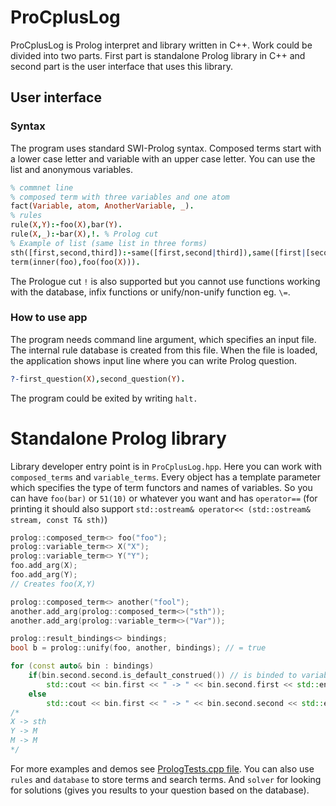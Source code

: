 # ProCplusLog
ProCplusLog is Prolog interpret and library written in C++. Work could be divided into two parts. First part is standalone Prolog library in C++ and second part is the user interface that uses this library. 

## User interface
### Syntax
The program uses standard SWI-Prolog syntax. Composed terms start with a lower case letter and variable with an upper case letter. You can use the list and anonymous variables.

~~~Prolog
% commnet line
% composed term with three variables and one atom
fact(Variable, atom, AnotherVariable, _).
% rules
rule(X,Y):-foo(X),bar(Y).
rule(X,_):-bar(X),!. % Prolog cut
% Example of list (same list in three forms)
sth([first,second,third]):-same([first,second|third]),same([first|[second|[third|[]]]]).
term(inner(foo),foo(foo(X))).
~~~

The Prologue cut `!` is also supported but you cannot use functions working with the database, infix functions or unify/non-unify function eg. `\=`.

### How to use app
The program needs command line argument, which specifies an input file. The internal rule database is created from this file. When the file is loaded, the application shows input line where you can write Prolog question.

~~~Prolog
?-first_question(X),second_question(Y).
~~~

The program could be exited by writing `halt.`

# Standalone Prolog library
Library developer entry point is in `ProCplusLog.hpp`. Here you can work with `composed_terms` and `variable_terms`. Every object has a template parameter which specifies the type of term functors and names of variables. So you can have `foo(bar)` or `51(10)` or whatever you want and has `operator==` (for printing it should also support `std::ostream& operator<< (std::ostream& stream, const T& sth)`)

~~~C++
prolog::composed_term<> foo("foo");
prolog::variable_term<> X("X");
prolog::variable_term<> Y("Y");
foo.add_arg(X);
foo.add_arg(Y);
// Creates foo(X,Y)

prolog::composed_term<> another("fool");
another.add_arg(prolog::composed_term<>("sth"));
another.add_arg(prolog::variable_term<>("Var"));

prolog::result_bindings<> bindings;
bool b = prolog::unify(foo, another, bindings); // = true

for (const auto& bin : bindings)
    if(bin.second.second.is_default_construed()) // is binded to variable? (or term)
        std::cout << bin.first << " -> " << bin.second.first << std::endl; // Prints binded variable
    else
        std::cout << bin.first << " -> " << bin.second.second << std::endl; // Prints binded term
/*
X -> sth
Y -> M
M -> M
*/
~~~
For more examples and demos see [PrologTests.cpp file](https://github.com/mmrmartin/ProCplusLog/blob/master/ProCplusLog/PrologTests.cpp). You can also use `rules` and `database` to store terms and search terms. And `solver` for looking for solutions (gives you results to your question based on the database).
